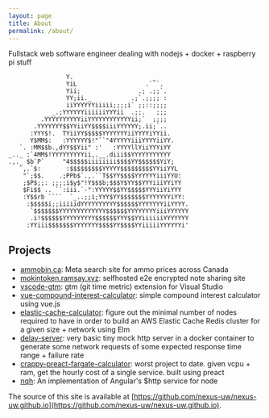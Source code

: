 ```yaml
---
layout: page
title: About
permalink: /about/
---
```


Fullstack web software engineer dealing with nodejs + docker + raspberry pi stuff

```
                Y.                      _
                YiL                   .```.
                Yii;                .; .;;`.
                YY;ii._           .;`.;;;; :
                iiYYYYYYiiiii;;;;i` ;;::;;;;
            _.;YYYYYYiiiiiiYYYii  .;;.   ;;;
         .YYYYYYYYYYiiYYYYYYYYYYYYii;`  ;;;;
       .YYYYYYY$$YYiiYY$$$$iiiYYYYYY;.ii;`..
      :YYY$!.  TYiiYY$$$$$YYYYYYYiiYYYYiYYii.
      Y$MM$:   :YYYYYY$!"``"4YYYYYiiiYYYYiiYY.
   `. :MM$$b.,dYY$$Yii" :'   :YYYYllYiiYYYiYY
_.._ :`4MM$!YYYYYYYYYii,.__.diii$$YYYYYYYYYYY
.,._ $b`P`     "4$$$$$iiiiiiii$$$$YY$$$$$$YiY;
   `,.`$:       :$$$$$$$$$YYYYY$$$$$$$$$YYiiYYL
    "`;$$.    .;PPb$`.,.``T$$YY$$$$YYYYYYiiiYYU:
    ;$P$;;: ;;;;i$y$"!Y$$$b;$$$Y$YY$$YYYiiiYYiYY
    $Fi$$ .. ``:iii.`-":YYYYY$$YY$$$$$YYYiiYiYYY
    :Y$$rb ````  `_..;;i;YYY$YY$$$$$$$YYYYYYYiYY:
     :$$$$$i;;iiiiidYYYYYYYYYY$$$$$$YYYYYYYiiYYYY.
      `$$$$$$$YYYYYYYYYYYYY$$$$$$YYYYYYYYiiiYYYYYY
      .i!$$$$$$YYYYYYYYY$$$$$$YYY$$YYiiiiiiYYYYYYY
     :YYiii$$$$$$$YYYYYYY$$$$YY$$$$YYiiiiiYYYYYYi'

```

## Projects
- [ammobin.ca](https://ammobin.ca/?utm_source=ramsay.xyz): Meta search site for ammo prices across Canada
- [mokintoken.ramsay.xyz](https://mokintoken.ramsay.xyz): selfhosted e2e encrypted note sharing site
- [vscode-gtm](https://github.com/nexus-uw/vscode-gtm): gtm (git time metric) extension for Visual Studio
- [vue-compound-interest-calculator](https://nexus-uw.github.io/vue-compound-interest-calculator/): simple compound interest calculator using vue.js
- [elastic-cache-calculator](https://nexus-uw.github.io/elastic-cache-calculator/): figure out the minimal number of nodes required to have in order to build an AWS Elastic Cache Redis cluster for a given size + network using Elm
- [delay-server](https://github.com/nexus-uw/delay-server): very basic tiny mock http server in a docker container to generate some network requests of some expected response time range + failure rate 
- [crappy-preact-fargate-calculator](https://nexus-uw.github.io/crappy-preact-fargate-calculator/): worst project to date. given vcpu + ram, get the hourly cost of a single service. built using preact
- [nqh](https://github.com/nexus-uw/nqh): An implementation of Angular's $http service for node






The source of this site is available at [https://github.com/nexus-uw/nexus-uw.github.io](https://github.com/nexus-uw/nexus-uw.github.io).
